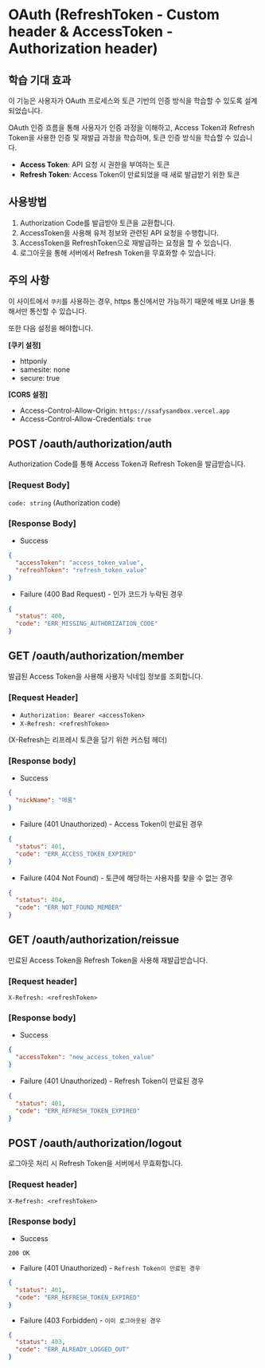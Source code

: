 # OAuth (RefreshToken - Custom header & AccessToken - Authorization header)

## 학습 기대 효과

이 기능은 사용자가 OAuth 프로세스와 토큰 기반의 인증 방식을 학습할 수 있도록 설계되었습니다.

OAuth 인증 흐름을 통해 사용자가 인증 과정을 이해하고, Access Token과 Refresh Token을 사용한 인증 및 재발급 과정을 학습하며, 토큰 인증 방식을 학습할 수 있습니다.

- **Access Token**: API 요청 시 권한을 부여하는 토큰
- **Refresh Token**: Access Token이 만료되었을 때 새로 발급받기 위한 토큰

## 사용방법

1. Authorization Code를 발급받아 토큰을 교환합니다.
2. AccessToken을 사용해 유저 정보와 관련된 API 요청을 수행합니다.
3. AccessToken을 RefreshToken으로 재발급하는 요청을 할 수 있습니다.
4. 로그아웃을 통해 서버에서 Refresh Token을 무효화할 수 있습니다.

## 주의 사항

이 사이트에서 `쿠키`를 사용하는 경우, https 통신에서만 가능하기 때문에 배포 Url을 통해서만 통신할 수 있습니다.

또한 다음 설정을 해야합니다.

**[쿠키 설정]**

- httponly
- samesite: none
- secure: true

**[CORS 설정]**

- Access-Control-Allow-Origin: `https://ssafysandbox.vercel.app`
- Access-Control-Allow-Credentials: `true`

## POST /oauth/authorization/auth

Authorization Code를 통해 Access Token과 Refresh Token을 발급받습니다.

### [Request Body]

`code: string` (Authorization code)

### [Response Body]

- Success

```json
{
  "accessToken": "access_token_value",
  "refreshToken": "refresh_token_value"
}
```

- Failure (400 Bad Request) - 인가 코드가 누락된 경우

```json
{
  "status": 400,
  "code": "ERR_MISSING_AUTHORIZATION_CODE"
}
```

## GET /oauth/authorization/member

발급된 Access Token을 사용해 사용자 닉네임 정보를 조회합니다.

### [Request Header]

- `Authorization: Bearer <accessToken>`
- `X-Refresh: <refreshToken>`

(X-Refresh는 리프레시 토큰을 담기 위한 커스텀 헤더)

### [Response body]

- Success

```json
{
  "nickName": "메롱"
}
```

- Failure (401 Unauthorized) - Access Token이 만료된 경우

```json
{
  "status": 401,
  "code": "ERR_ACCESS_TOKEN_EXPIRED"
}
```

- Failure (404 Not Found) - 토큰에 해당하는 사용자를 찾을 수 없는 경우

```json
{
  "status": 404,
  "code": "ERR_NOT_FOUND_MEMBER"
}
```

## GET /oauth/authorization/reissue

만료된 Access Token을 Refresh Token을 사용해 재발급받습니다.

### [Request header]

`X-Refresh: <refreshToken>`

### [Response body]

- Success

```json
{
  "accessToken": "new_access_token_value"
}
```

- Failure (401 Unauthorized) - Refresh Token이 만료된 경우

```json
{
  "status": 401,
  "code": "ERR_REFRESH_TOKEN_EXPIRED"
}
```

## POST /oauth/authorization/logout

로그아웃 처리 시 Refresh Token을 서버에서 무효화합니다.

### [Request header]

`X-Refresh: <refreshToken>`

### [Response body]

- Success

`200 OK`

- Failure (401 Unauthorized) - `Refresh Token이 만료된 경우`

```json
{
  "status": 401,
  "code": "ERR_REFRESH_TOKEN_EXPIRED"
}
```

- Failure (403 Forbidden) - `이미 로그아웃된 경우`

```json
{
  "status": 403,
  "code": "ERR_ALREADY_LOGGED_OUT"
}
```
